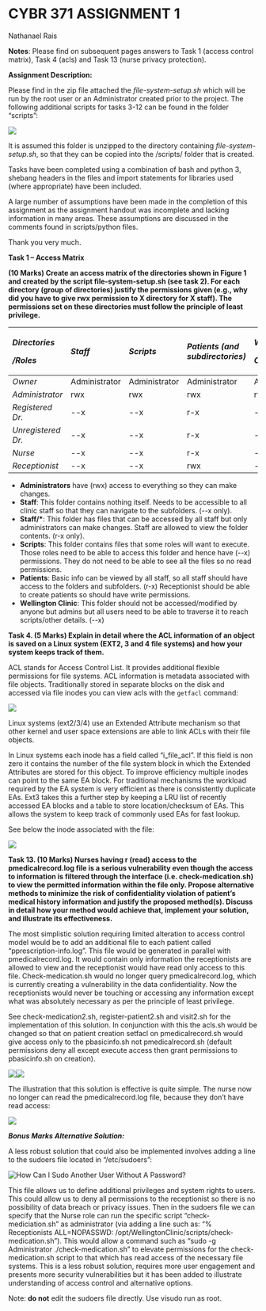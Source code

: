 # **CYBR 371 ASSIGNMENT 1**

Nathanael Rais

**Notes**: Please find on subsequent pages answers to Task 1 (access control matrix), Task 4 (acls) and Task 13 (nurse privacy protection).

**Assignment Description:**

Please find in the zip file attached the *file-system-setup.sh* which will be run by the root user or an Administrator created prior to the project. The following additional scripts for tasks 3-12 can be found in the folder “scripts”:

![](Aspose.Words.239ee2d3-3048-41c1-96d5-2e83898f05a2.001.png)

It is assumed this folder is unzipped to the directory containing *file-system-setup.sh*, so that they can be copied into the /scripts/ folder that is created.

Tasks have been completed using a combination of bash and python 3, shebang headers in the files and import statements for libraries used (where appropriate) have been included.

A large number of assumptions have been made in the completion of this assignment as the assignment handout was incomplete and lacking information in many areas. These assumptions are discussed in the comments found in scripts/python files.

Thank you very much.


**Task 1 – Access Matrix**

**(10 Marks) Create an access matrix of the directories shown in Figure 1 and created by the script file-system-setup.sh (see task 2). For each directory (group of directories) justify the permissions given (e.g., why did you have to give rwx permission to X directory for X staff). The permissions set on these directories must follow the principle of least privilege.**


|<p>***Directories***</p><p>***/Roles***</p>|*Staff*|*Scripts*|*Patients (and subdirectories)*|<p>*Wellington*</p><p>*Clinic*</p>|*Staff/Administrators*|*Staff/Nurses*|*Staff/Receptionists*|*Staff/Doctors*|
| :- | :- | :- | :- | :- | :- | :- | :- | :- |
|*Owner*|Administrator|Administrator|Administrator|Administrator|Administrator|Administrator|Administrator|Administrator|
|*Administrator*|rwx|rwx |rwx|rwx|rwx|rwx|rwx|rwx|
|*Registered Dr.*|--x|--x|r-x|--x|r-x|r-x|r-x|r-x|
|*Unregistered Dr.*|--x|--x|r-x|--x|r-x|r-x|r-x|r-x|
|*Nurse*|--x|--x|r-x|--x|r-x|r-x|r-x|r-x|
|*Receptionist*|--x|--x|rwx|--x|r-x|r-x|r-x|r-x|

- **Administrators** have (rwx) access to everything so they can make changes.
- **Staff**: This folder contains nothing itself. Needs to be accessible to all clinic staff so that they can navigate to the subfolders. (--x only).
- **Staff/\***: This folder has files that can be accessed by all staff but only administrators can make changes. Staff are allowed to view the folder contents. (r-x only).
- **Scripts**: This folder contains files that some roles will want to execute. Those roles need to be able to access this folder and hence have (--x) permissions. They do not need to be able to see all the files so no read permissions.
- **Patients**: Basic info can be viewed by all staff, so all staff should have access to the folders and subfolders. (r-x) Receptionist should be able to create patients so should have write permissions.
- **Wellington Clinic**: This folder should not be accessed/modified by anyone but admins but all users need to be able to traverse it to reach scripts/other details. (--x)

**Task 4. (5 Marks) Explain in detail where the ACL information of an object is saved on a Linux system (EXT2, 3 and 4 file systems) and how your system keeps track of them.**

ACL stands for Access Control List. It provides additional flexible permissions for file systems. ACL information is metadata associated with file objects. Traditionally stored in separate blocks on the disk and accessed via file inodes you can view acls with the `getfacl` command:

![](Aspose.Words.239ee2d3-3048-41c1-96d5-2e83898f05a2.002.png)

Linux systems (ext2/3/4) use an Extended Attribute mechanism so that other kernel and user space extensions are able to link ACLs with their file objects.

In Linux systems each inode has a field called “i\_file\_acl”. If this field is non zero it contains the number of the file system block in which the Extended Attributes are stored for this object. To improve efficiency multiple inodes can point to the same EA block. For traditional mechanisms the workload required by the EA system is very efficient as there is consistently duplicate EAs. Ext3 takes this a further step by keeping a LRU list of recently accessed EA blocks and a table to store location/checksum of EAs. This allows the system to keep track of commonly used EAs for fast lookup.

See below the inode associated with the file:

![](Aspose.Words.239ee2d3-3048-41c1-96d5-2e83898f05a2.003.png)

**Task 13. (10 Marks) Nurses having r (read) access to the pmedicalrecord.log file is a serious vulnerability even though the access to information is filtered through the interface (i.e. check-medication.sh) to view the permitted information within the file only. Propose alternative methods to minimize the risk of confidentiality violation of patient’s medical history information and justify the proposed method(s). Discuss in detail how your method would achieve that, implement your solution, and illustrate its effectiveness.**

The most simplistic solution requiring limited alteration to access control model would be to add an additional file to each patient called “pprescription-info.log”. This file would be generated in parallel with pmedicalrecord.log. It would contain only information the receptionists are allowed to view and the receptionist would have read only access to this file. Check-medication.sh would no longer query pmedicalrecord.log, which is currently creating a vulnerability in the data confidentiality. Now the receptionists would never be touching or accessing any information except what was absolutely necessary as per the principle of least privilege.

See check-medication2.sh, register-patient2.sh and visit2.sh for the implementation of this solution. In conjunction with this the acls.sh would be changed so that on patient creation setfacl on pmedicalrecord.sh would give access only to the pbasicinfo.sh not pmedicalrecord.sh (default permissions deny all except execute access then grant permissions to pbasicinfo.sh on creation).

![](Aspose.Words.239ee2d3-3048-41c1-96d5-2e83898f05a2.004.png)![](Aspose.Words.239ee2d3-3048-41c1-96d5-2e83898f05a2.005.png)

The illustration that this solution is effective is quite simple. The nurse now no longer can read the pmedicalrecord.log file, because they don’t have read access:

![](Aspose.Words.239ee2d3-3048-41c1-96d5-2e83898f05a2.006.png)

***Bonus Marks Alternative Solution:***

A less robust solution that could also be implemented involves adding a line to the sudoers file located in “/etc/sudoers”:

![How Can I Sudo Another User Without A Password?](Aspose.Words.239ee2d3-3048-41c1-96d5-2e83898f05a2.007.png)

This file allows us to define additional privileges and system rights to users. This could allow us to deny all permissions to the receptionist so there is no possibility of data breach or privacy issues. Then in the sudoers file we can specify that the Nurse role can run the specific script “check-mediciation.sh” as administrator (via adding a line such as: “% Receptionists ALL=NOPASSWD: /opt/WellingtonClinic/scripts/check-medication.sh”). This would allow a command such as “sudo -g Administrator ./check-medication.sh” to elevate permissions for the check-medication.sh script to that which has read access of the necessary file systems. This is a less robust solution, requires more user engagement and presents more security vulnerabilities but it has been added to illustrate understanding of access control and alternative options.

Note: **do not** edit the sudoers file directly. Use visudo run as root. 


